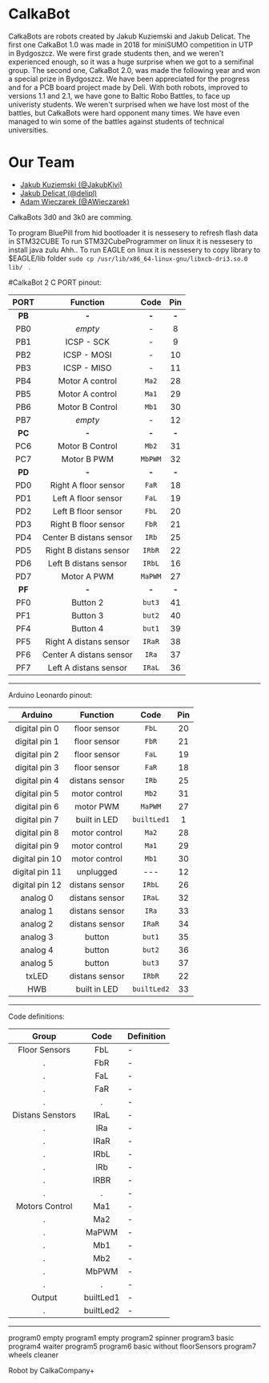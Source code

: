 # CalkaBot

CałkaBots are robots created by Jakub Kuziemski and Jakub Delicat. The first one CałkaBot 1.0 was made in 2018 for miniSUMO competition in UTP in Bydgoszcz. We were first grade students then, and we weren't experienced enough, so it was a huge surprise when we got to a semifinal group. The second one, CałkaBot 2.0, was made the following year and won a special prize in Bydgoszcz. We have been appreciated for the progress and for a PCB board project made by Deli. With both robots, improved to versions 1.1 and 2.1, we have gone to Baltic Robo Battles, to face up univeristy students. We weren't surprised when we have lost most of the battles, but CałkaBots were hard opponent many times. We have even managed to win some of the battles against students of technical universities.

# Our Team
- [Jakub Kuziemski (@JakubKivi)](https://github.com/JakubKivi)
- [Jakub Delicat (@delipl)](https://github.com/delipl)
- [Adam Wieczarek (@AWieczarek)](https://github.com/AWieczarek)

CałkaBots 3d0 and 3k0 are comming.

To program BluePill from hid bootloader it is nessesery to refresh flash data in STM32CUBE
To run STM32CubeProgrammer on linux it is nessesery to install java zulu
Ahh.. To run EAGLE on linux it is nessesery to copy library to $EAGLE/lib folder 
`sudo cp /usr/lib/x86_64-linux-gnu/libxcb-dri3.so.0 lib/
`
.

#CalkaBot 2
C PORT pinout:

| **PORT**|**Function**    			   | **Code** | **Pin** |
|:-------:|:----------------------:|:--------:|:-------:|
| **PB**  | **-** 		   			     |  **-**   | **-**   |
|	PB0     | *empty*		   			     |    -     |   8	 	  |
|	PB1     |	ICSP - SCK	   			   |	-	      |   9     |
|	PB2     |	ICSP - MOSI	   			   |	-	      |   10    |
|	PB3     |	ICSP - MISO	   			   |	-	      |   11    |
|	PB4     |	Motor A control 		   |  `Ma2`   |   28    |
|	PB5     |	Motor A control  		   |  `Ma1`   |   29    |
|	PB6     |	Motor B Control 		   |  `Mb1`	  |   30    |
|	PB7     |	*empty*	   	   			   |	-	      |   12    |
| **PC**  | **-** 		   			     |  **-**   | **-**   |
|	PC6     | Motor B Control 		   |  `Mb2`	  |   31    |
|	PC7     | Motor B PWM    			   |  `MbPWM` |   32    |
| **PD**  | **-** 		   			     |  **-**   | **-**   |
|   PD0   | Right A floor sensor 	 |  `FaR`	  |   18	  |
|   PD1   | Left A floor sensor    |  `FaL`	  |   19	  |
|   PD2   | Left B floor sensor 	 |  `FbL`	  |   20	  |
|   PD3   | Right B floor sensor 	 |  `FbR`	  |   21	  |
|   PD4   | Center B distans sensor|  `IRb`	  |   25	  |
|   PD5   | Right B distans sensor |  `IRbR`  |   22	  |
|   PD6   | Left B distans sensor  |  `IRbL`  |   16	  |
|   PD7   | Motor A PWM    			   |  `MaPWM` |   27	  |
| **PF**  | **-** 		   			     |  **-**   | **-**   |
| 	PF0   | Button 2       		     |  `but3`  |   41    |
| 	PF1   | Button 3       			   |  `but2`  |   40    |
| 	PF4   | Button 4       			   |  `but1`  |   39    |
| 	PF5   | Right A distans sensor |  `IRaR`  |   38    |
| 	PF6   | Center A distans sensor|  `IRa`	  |   37    |
| 	PF7   | Left A distans sensor  |  `IRaL`  |   36    |
-------------------------------------------------------------


Arduino Leonardo pinout:

| **Arduino**    | **Function**     | **Code** | **Pin** |
|:-------------: | :---------------:|:--------:| :------:|
| digital pin 0  | floor sensor  	  |  `FbL`   |	20     |
| digital pin 1  | floor sensor     |  `FbR`   |    21   |
| digital pin 2  | floor sensor  	  |  `FaL`   |	19	   |
| digital pin 3  | floor sensor  	  |  `FaR`   |	18	   |
| digital pin 4  | distans sensor	  |  `IRb`   |    25   |
| digital pin 5  | motor control	  |  `Mb2`   |	31     |
| digital pin 6  | motor PWM   		  |  `MaPWM` |    27   |
| digital pin 7  | built in LED  	  |`builtLed1`|    1   |
| digital pin 8  | motor control	  |  `Ma2`   |    28   |
| digital pin 9  | motor control	  |  `Ma1`   |    29   |
| digital pin 10 | motor control	  |  `Mb1`   |    30   |
| digital pin 11 | unplugged	  	  | 	---	   |    12   |
| digital pin 12 | distans sensor	  |  `IRbL`  |    26   |
|    analog 0    | distans sensor   |  `IRaL`  |    32   |
|    analog 1    | distans sensor	  |  `IRa`   |    33   |
|    analog 2    | distans sensor	  |  `IRaR`  |    34   |
|    analog 3    | button  		 	    |	 `but1`  |    35   |
|    analog 4    | button         	|  `but2`  |    36   |
|    analog 5    | button 			    |  `but3`  |    37   |
| 	 txLED 	     | distans sensor  	|  `IRbR`  |    22   |
| 	   HWB 	     | built in LED     |`builtLed2`|   33   |  
----------------------------------------------------------

Code definitions:

| 	**Group** 	 | **Code** |          **Definition**     	    |
|:--------------:|:--------:|				-					|
| Floor Sensors	 |   FbL	|				-					|
|		.		 |   FbR	|				-					|
|		.		 |   FaL	|				-					|
| 		.		 |   FaR	|				-					|
| 		.		 | 	 .      |				-					|
|Distans Senstors| IRaL	    |				-					|
| 		.		 |  IRa     |				-					|
| 		.		 |  IRaR    |				-					|
| 		.		 |  IRbL	|				-					|
| 		.		 |  IRb     |				-					|
| 		.		 |  IRBR    |				-					|
| 		.		 | 	.       |				-					|
|Motors Control	 | 	Ma1     |				-					|
|		.		 | 	Ma2     |				-					|
|		.		 |	MaPWM   | 				-					|
|		.		 |	Mb1     |				-					|
|		.		 |	Mb2	    | 				-					|
|		.		 |	MbPWM   | 				-					|
|		.		 |	.	    |				-					|
|	Output 		 |builtLed1 |				-					|
|		.		 |builtLed2 |				-					|
-----------------------------------------------------------------



program0 empty
program1 empty
program2 spinner
program3 basic
program4 waiter
program5
program6 basic without floorSensors
program7 wheels cleaner

Robot by CalkaCompany+
